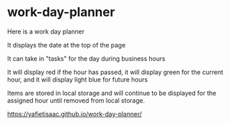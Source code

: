 # work-day-planner

Here is a work day planner

It displays the date at the top of the page 

It can take in "tasks" for the day during business hours 

It will display red if the hour has passed, it will display green for the current hour, and it will display light blue for future hours

Items are stored in local storage and will continue to be displayed for the assigned hour until removed from local storage.

https://yafietisaac.github.io/work-day-planner/